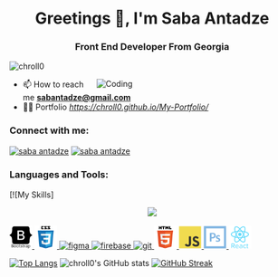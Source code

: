 <h1 align="center">Greetings 👋, I'm Saba Antadze</h1>
<h3 align="center">Front End Developer From Georgia</h3>

<p align="left"> <img src="https://komarev.com/ghpvc/?username=chroll0&label=Profile%20views&color=0e75b6&style=flat" alt="chroll0" /> </p>
<img align="right" alt="Coding" width="350" src="https://www.lambdatest.com/resources/images/news24.gif">

- 📫 How to reach me **sabantadze@gmail.com**
- 👨‍💻 Portfolio *https://chroll0.github.io/My-Portfolio/*

<h3 align="left">Connect with me:</h3>
<p align="left">
<a href="https://linkedin.com/in/saba antadze" target="blank"><img align="center" src="https://raw.githubusercontent.com/rahuldkjain/github-profile-readme-generator/master/src/images/icons/Social/linked-in-alt.svg" alt="saba antadze" height="30" width="40" /></a>
<a href="https://fb.com/saba antadzesaba antadze" target="blank"><img align="center" src="https://raw.githubusercontent.com/rahuldkjain/github-profile-readme-generator/master/src/images/icons/Social/facebook.svg" alt="saba antadze" height="30" width="40" /></a>
</p>

<h3 align="left">Languages and Tools:</h3>

[![My Skills]
<p align="center">
    <a href="https://getbootstrap.com" target="_blank" rel="noreferrer">
    <img src="https://skillicons.dev/icons?i=bootstrap" />
    </a>
</p>

<p align="left"> <a href="https://getbootstrap.com" target="_blank" rel="noreferrer"> <img src="https://raw.githubusercontent.com/devicons/devicon/master/icons/bootstrap/bootstrap-plain-wordmark.svg" alt="bootstrap" width="40" height="40"/> </a> <a href="https://www.w3schools.com/css/" target="_blank" rel="noreferrer"> <img src="https://raw.githubusercontent.com/devicons/devicon/master/icons/css3/css3-original-wordmark.svg" alt="css3" width="40" height="40"/> </a> <a href="https://www.figma.com/" target="_blank" rel="noreferrer"> <img src="https://www.vectorlogo.zone/logos/figma/figma-icon.svg" alt="figma" width="40" height="40"/> </a> <a href="https://firebase.google.com/" target="_blank" rel="noreferrer"> <img src="https://www.vectorlogo.zone/logos/firebase/firebase-icon.svg" alt="firebase" width="40" height="40"/> </a> <a href="https://git-scm.com/" target="_blank" rel="noreferrer"> <img src="https://www.vectorlogo.zone/logos/git-scm/git-scm-icon.svg" alt="git" width="40" height="40"/> </a> <a href="https://www.w3.org/html/" target="_blank" rel="noreferrer"> <img src="https://raw.githubusercontent.com/devicons/devicon/master/icons/html5/html5-original-wordmark.svg" alt="html5" width="40" height="40"/> </a> <a href="https://developer.mozilla.org/en-US/docs/Web/JavaScript" target="_blank" rel="noreferrer"> <img src="https://raw.githubusercontent.com/devicons/devicon/master/icons/javascript/javascript-original.svg" alt="javascript" width="40" height="40"/> </a> <a href="https://www.photoshop.com/en" target="_blank" rel="noreferrer"> <img src="https://raw.githubusercontent.com/devicons/devicon/master/icons/photoshop/photoshop-line.svg" alt="photoshop" width="40" height="40"/> </a> <a href="https://reactjs.org/" target="_blank" rel="noreferrer"> <img src="https://raw.githubusercontent.com/devicons/devicon/master/icons/react/react-original-wordmark.svg" alt="react" width="40" height="40"/> </a> </p>


[![Top Langs](https://github-readme-stats.vercel.app/api/top-langs/?username=chroll0&layout=pie&bg_color=001e28&theme=nightowl&hide_border=true)](https://github.com/chroll0/github-readme-stats)                                ![chroll0's GitHub stats](https://github-readme-stats.vercel.app/api?username=chroll0&show_icons=true&bg_color=001e28&theme=nightowl&hide_border=true)
[![GitHub Streak](https://streak-stats.demolab.com?user=chroll0&theme=nightowl&hide_border=true&type=png)](https://git.io/streak-stats)

